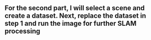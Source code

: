 ## For the second part, I will select a scene and create a dataset. Next, replace the dataset in step 1 and run the image for further SLAM processing
